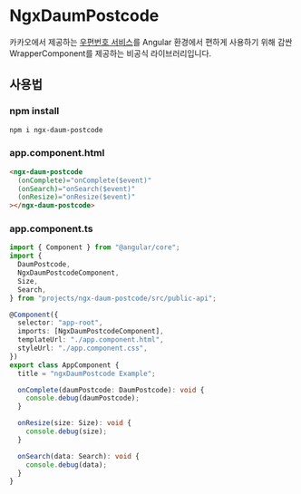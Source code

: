 # NgxDaumPostcode

카카오에서 제공하는 [우편번호 서비스](https://postcode.map.daum.net/guide)를 Angular 환경에서 편하게 사용하기 위해 감싼 WrapperComponent를 제공하는 비공식 라이브러리입니다.

## 사용법

### npm install

``` bash
npm i ngx-daum-postcode
```

### app.component.html
``` html
<ngx-daum-postcode
  (onComplete)="onComplete($event)"
  (onSearch)="onSearch($event)"
  (onResize)="onResize($event)"
></ngx-daum-postcode>
```

### app.component.ts
``` typescript
import { Component } from "@angular/core";
import {
  DaumPostcode,
  NgxDaumPostcodeComponent,
  Size,
  Search,
} from "projects/ngx-daum-postcode/src/public-api";

@Component({
  selector: "app-root",
  imports: [NgxDaumPostcodeComponent],
  templateUrl: "./app.component.html",
  styleUrl: "./app.component.css",
})
export class AppComponent {
  title = "ngxDaumPostcode Example";

  onComplete(daumPostcode: DaumPostcode): void {
    console.debug(daumPostcode);
  }

  onResize(size: Size): void {
    console.debug(size);
  }

  onSearch(data: Search): void {
    console.debug(data);
  }
}

```
